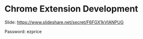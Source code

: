 Chrome Extension Development
==========

Slide: https://www.slideshare.net/secret/F6FGX1kVIANPUG

Password: ezprice


